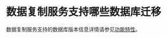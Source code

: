 # 数据复制服务支持哪些数据库迁移<a name="drs_01_0102"></a>

数据复制服务支持的数据库版本信息详情请参见[功能特性](https://support.huaweicloud.com/productdesc-drs/drs_01_0301.html)。

